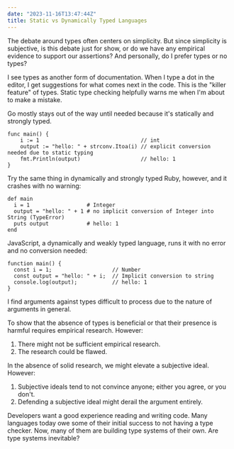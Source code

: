 ```yaml
---
date: "2023-11-16T13:47:44Z"
title: Static vs Dynamically Typed Languages
---
```


The debate around types often centers on simplicity. But since simplicity is subjective, is this debate just for show, or do we have any empirical evidence to support our assertions? And personally, do I prefer types or no types?

I see types as another form of documentation. When I type a dot in the editor, I get suggestions for what comes next in the code. This is the "killer feature" of types. Static type checking helpfully warns me when I'm about to make a mistake.

Go mostly stays out of the way until needed because it's statically and strongly typed.
```
func main() {
	i := 1                                // int
	output := "hello: " + strconv.Itoa(i) // explicit conversion needed due to static typing
	fmt.Println(output)                   // hello: 1
}
```

Try the same thing in dynamically and strongly typed Ruby, however, and it crashes with no warning:
```
def main
  i = 1                  # Integer
  output = "hello: " + 1 # no implicit conversion of Integer into String (TypeError)
  puts output            # hello: 1
end
```

JavaScript, a dynamically and weakly typed language, runs it with no error and no conversion needed:
```
function main() {
  const i = 1;                   // Number
  const output = "hello: " + i;  // Implicit conversion to string
  console.log(output);           // hello: 1
}
```

I find arguments against types difficult to process due to the nature of arguments in general.

To show that the absence of types is beneficial or that their presence is harmful requires empirical research. However:

1. There might not be sufficient empirical research.
2. The research could be flawed.

In the absence of solid research, we might elevate a subjective ideal. However:

1. Subjective ideals tend to not convince anyone; either you agree, or you don't.
2. Defending a subjective ideal might derail the argument entirely.

Developers want a good experience reading and writing code. Many languages today owe some of their initial success to not having a type checker. Now, many of them are building type systems of their own. Are type systems inevitable?

